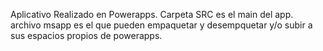 Aplicativo Realizado en Powerapps.
Carpeta SRC es el main del app.
archivo msapp es el que pueden empaquetar y desempquetar y/o subir a sus espacios propios de powerapps.
